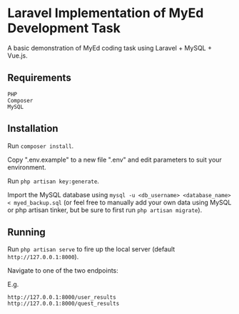 # Laravel Implementation of MyEd Development Task

A basic demonstration of MyEd coding task using Laravel + MySQL + Vue.js.

## Requirements
```
PHP
Composer
MySQL
```

## Installation

Run `composer install`.

Copy ".env.example" to a new file ".env" and edit parameters to suit your environment.

Run `php artisan key:generate`.

Import the MySQL database using `mysql -u <db_username> <database_name> < myed_backup.sql`
(or feel free to manually add your own data using MySQL or php artisan tinker,
but be sure to first run `php artisan migrate`). 

## Running

Run `php artisan serve` to fire up the local server (default `http://127.0.0.1:8000`).

Navigate to one of the two endpoints:

E.g. 
```
http://127.0.0.1:8000/user_results
http://127.0.0.1:8000/quest_results
```

